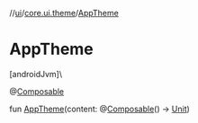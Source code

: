 //[ui](../../index.md)/[core.ui.theme](index.md)/[AppTheme](-app-theme.md)

# AppTheme

[androidJvm]\

@[Composable](https://developer.android.com/reference/kotlin/androidx/compose/runtime/Composable.html)

fun [AppTheme](-app-theme.md)(content: @[Composable](https://developer.android.com/reference/kotlin/androidx/compose/runtime/Composable.html)() -&gt; [Unit](https://kotlinlang.org/api/latest/jvm/stdlib/kotlin/-unit/index.html))
